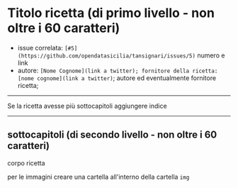 # Titolo ricetta (di primo livello - non oltre i 60 caratteri)

- issue correlata: `[#5](https://github.com/opendatasicilia/tansignari/issues/5)` numero e link
- autore: `[Nome Cognome](link a twitter); fornitore della ricetta: [nome cognome](link a twitter)`; autore ed eventualmente fornitore ricetta;
  
---

Se la ricetta avesse più sottocapitoli aggiungere indice

---

## sottocapitoli (di secondo livello - non oltre i 60 caratteri)

corpo ricetta 

per le immagini creare una cartella all'interno della cartella `img`